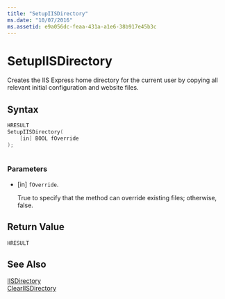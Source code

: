 ```yaml
---
title: "SetupIISDirectory"
ms.date: "10/07/2016"
ms.assetid: e9a056dc-feaa-431a-a1e6-38b917e45b3c
---
```

# SetupIISDirectory
Creates the IIS Express home directory for the current user by copying all relevant initial configuration and website files.  
  
## Syntax  
  
```cpp  
HRESULT  
SetupIISDirectory(  
    [in] BOOL fOverride  
);  
  
```  
  
### Parameters  
  
-   [in] `fOverride`.  
  
     True to specify that the method can override existing files; otherwise, false.  
  
## Return Value  
 `HRESULT`  
  
## See Also  
 [IISDirectory](../../extensions/express-api-reference/iisdirectory.md)   
 [ClearIISDirectory](../../extensions/express-api-reference/cleariisdirectory.md)
